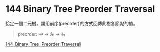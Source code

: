 # 144 Binary Tree Preorder Traversal

給定一個二元樹，請用前序(preorder)的方式回傳此樹各節點的值。

> preorder: 中 -> 左 -> 右

[144_Binary_Tree_Preorder_Traversal](https://leetcode.com/problems/binary-tree-preorder-traversal/)
